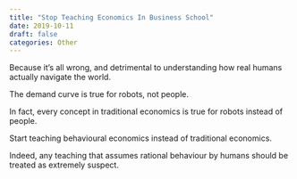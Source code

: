```yaml
---
title: "Stop Teaching Economics In Business School"
date: 2019-10-11
draft: false
categories: Other
---
```


Because it’s all wrong, and detrimental to understanding how real humans actually navigate the world.

The demand curve is true for robots, not people.

In fact, every concept in traditional economics is true for robots instead of people.

Start teaching behavioural economics instead of traditional economics.

Indeed, any teaching that assumes rational behaviour by humans should be treated as extremely suspect.

